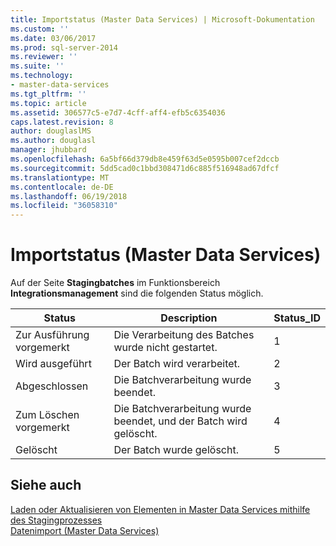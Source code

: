 ```yaml
---
title: Importstatus (Master Data Services) | Microsoft-Dokumentation
ms.custom: ''
ms.date: 03/06/2017
ms.prod: sql-server-2014
ms.reviewer: ''
ms.suite: ''
ms.technology:
- master-data-services
ms.tgt_pltfrm: ''
ms.topic: article
ms.assetid: 306577c5-e7d7-4cff-aff4-efb5c6354036
caps.latest.revision: 8
author: douglaslMS
ms.author: douglasl
manager: jhubbard
ms.openlocfilehash: 6a5bf66d379db8e459f63d5e0595b007cef2dccb
ms.sourcegitcommit: 5dd5cad0c1bbd308471d6c885f516948ad67dfcf
ms.translationtype: MT
ms.contentlocale: de-DE
ms.lasthandoff: 06/19/2018
ms.locfileid: "36058310"
---
```

# <a name="import-statuses-master-data-services"></a>Importstatus (Master Data Services)
  Auf der Seite **Stagingbatches** im Funktionsbereich **Integrationsmanagement** sind die folgenden Status möglich.  
  
|Status|Description|Status_ID|  
|------------|-----------------|----------------|  
|Zur Ausführung vorgemerkt|Die Verarbeitung des Batches wurde nicht gestartet.|1|  
|Wird ausgeführt|Der Batch wird verarbeitet.|2|  
|Abgeschlossen|Die Batchverarbeitung wurde beendet.|3|  
|Zum Löschen vorgemerkt|Die Batchverarbeitung wurde beendet, und der Batch wird gelöscht.|4|  
|Gelöscht|Der Batch wurde gelöscht.|5|  
  
## <a name="see-also"></a>Siehe auch  
 [Laden oder Aktualisieren von Elementen in Master Data Services mithilfe des Stagingprozesses](add-update-and-delete-data-master-data-services.md)   
 [Datenimport &#40;Master Data Services&#41;](overview-importing-data-from-tables-master-data-services.md)  
  
  